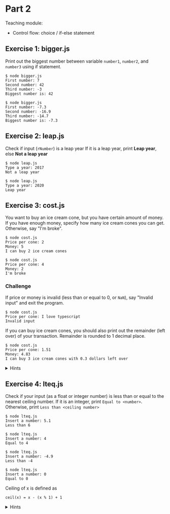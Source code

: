 # Part 2

Teaching module:

- Control flow: choice / if-else statement

## Exercise 1: bigger.js

Print out the biggest number between variable `number1`, `number2`, and `number3` using if statement.

```
$ node bigger.js
First number: 7
Second number: 42
Third number: -3
Biggest number is: 42
```

```
$ node bigger.js
First number: -7.3
Second number: -16.9
Third number: -14.7
Biggest number is: -7.3
```

## Exercise 2: leap.js

Check if input (`rNumber`) is a leap year
If it is a leap year, print **Leap year**, else **Not a leap year**

```
$ node leap.js
Type a year: 2017
Not a leap year
```

```
$ node leap.js
Type a year: 2020
Leap year
```

## Exercise 3: cost.js

You want to buy an ice cream cone, but you have certain amount of money.
If you have enough money, specify how many ice cream cones you can get. Otherwise, say "I'm broke".

```
$ node cost.js
Price per cone: 2
Money: 5
I can buy 2 ice cream cones
```

```
$ node cost.js
Price per cone: 4
Money: 2
I'm broke
```

### Challenge

If price or money is invalid (less than or equal to 0, or `NaN`), say "Invalid input" and exit the program.

```
$ node cost.js
Price per cone: I love typescript
Invalid input

```

If you can buy ice cream cones, you should also print out the remainder (left over) of your transaction. Remainder is rounded to 1 decimal place.

```
$ node cost.js
Price per cone: 1.51
Money: 4.83
I can buy 3 ice cream cones with 0.3 dollars left over
```

<details>
<summary>Hints</summary>

> `isNaN(x)` is a function that takes a number and checks whether it is not a number (`NaN`)

> To round a number to x decimal places, use `number.toFixed(x)`

> Use `process.exit(status)` to exit a Node.JS program. `status` is a number.

</details>

## Exercise 4: lteq.js

Check if your input (as a float or integer number) is less than or equal to the nearest ceiling number. If it is an integer, print `Equal to <number>`. Otherwise, print `Less than <ceiling number>`

```
$ node lteq.js
Insert a number: 5.1
Less than 6
```

```
$ node lteq.js
Insert a number: 4
Equal to 4
```

```
$ node lteq.js
Insert a number: -4.9
Less than -4
```

```
$ node lteq.js
Insert a number: 0
Equal to 0
```

Ceiling of x is defined as

```
ceil(x) = x - (x % 1) + 1
```

<details>
<summary>Hints</summary>

> You can use `Math.ceil(x)` in JavaScript to calculate ceiling of x

</details>
